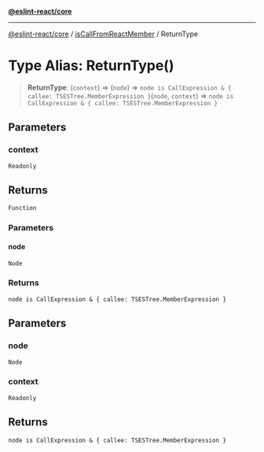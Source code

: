 [**@eslint-react/core**](../../../README.md)

***

[@eslint-react/core](../../../README.md) / [isCallFromReactMember](../README.md) / ReturnType

# Type Alias: ReturnType()

> **ReturnType**: (`context`) => (`node`) => `node is CallExpression & { callee: TSESTree.MemberExpression }`(`node`, `context`) => `node is CallExpression & { callee: TSESTree.MemberExpression }`

## Parameters

### context

`Readonly`

## Returns

`Function`

### Parameters

#### node

`Node`

### Returns

`node is CallExpression & { callee: TSESTree.MemberExpression }`

## Parameters

### node

`Node`

### context

`Readonly`

## Returns

`node is CallExpression & { callee: TSESTree.MemberExpression }`

